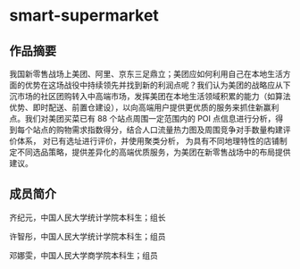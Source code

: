 # smart-supermarket

## 作品摘要

我国新零售战场上美团、阿里、京东三足鼎立；美团应如何利用自己在本地生活方面的优势在这场战役中持续领先并找到新的利润点呢？我们认为美团的战略应从下沉市场的社区团购转入中高端市场，发挥美团在本地生活领域积累的能力（如算法优势、即时配送、前置仓建设），以向高端用户提供更优质的服务来抓住新赢利点。我们对美团买菜已有 88 个站点周围一定范围内的 POI 点信息进行分析，得到每个站点的购物需求指数得分，结合人口流量热力图及周围竞争对手数量构建评价体系， 对已有选址进行评价，并使用聚类分析， 为具有不同地理特性的店铺制定不同选品策略，提供差异化的高端优质服务，为美团在新零售战场中的布局提供建议。



## 成员简介

齐纪元，中国人民大学统计学院本科生；组长

许智彤，中国人民大学统计学院本科生；组员

邓娜雯，中国人民大学商学院本科生；组员

